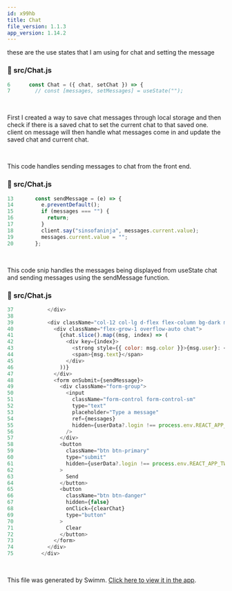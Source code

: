 ```yaml
---
id: x99hb
title: Chat
file_version: 1.1.3
app_version: 1.14.2
---
```


these are the use states that I am using for chat and setting the message
<!-- NOTE-swimm-snippet: the lines below link your snippet to Swimm -->
### 📄 src/Chat.js
```javascript
6      const Chat = ({ chat, setChat }) => {
7        // const [messages, setMessages] = useState("");
```

<br/>

First I created a way to save chat messages through local storage and then check if there is a saved chat to set the current chat to that saved one. client on message will then handle what messages come in and update the saved chat and current chat.

<br/>

This code handles sending messages to chat from the front end.
<!-- NOTE-swimm-snippet: the lines below link your snippet to Swimm -->
### 📄 src/Chat.js
```javascript
13       const sendMessage = (e) => {
14         e.preventDefault();
15         if (messages === "") {
16           return;
17         }
18         client.say("sinsofaninja", messages.current.value);
19         messages.current.value = "";
20       };
```

<br/>

This code snip handles the messages being displayed from useState chat and sending messages using the sendMessage function.
<!-- NOTE-swimm-snippet: the lines below link your snippet to Swimm -->
### 📄 src/Chat.js
```javascript
37           </div>
38     
39           <div className="col-12 col-lg d-flex flex-column bg-dark mx-3">
40             <div className="flex-grow-1 overflow-auto chat">
41               {chat.slice().map((msg, index) => (
42                 <div key={index}>
43                   <strong style={{ color: msg.color }}>{msg.user}: </strong>
44                   <span>{msg.text}</span>
45                 </div>
46               ))}
47             </div>
48             <form onSubmit={sendMessage}>
49               <div className="form-group">
50                 <input
51                   className="form-control form-control-sm"
52                   type="text"
53                   placeholder="Type a message"
54                   ref={messages}
55                   hidden={userData?.login !== process.env.REACT_APP_TWITCH_USER}
56                 />
57               </div>
58               <button
59                 className="btn btn-primary"
60                 type="submit"
61                 hidden={userData?.login !== process.env.REACT_APP_TWITCH_USER}
62               >
63                 Send
64               </button>
65               <button
66                 className="btn btn-danger"
67                 hidden={false}
68                 onClick={clearChat}
69                 type="button"
70               >
71                 Clear
72               </button>
73             </form>
74           </div>
75         </div>
```

<br/>

This file was generated by Swimm. [Click here to view it in the app](https://app.swimm.io/repos/Z2l0aHViJTNBJTNBdHdpdGNoLWJvdC1yZWFjdCUzQSUzQW1zYXdsYW5p/docs/x99hb).

